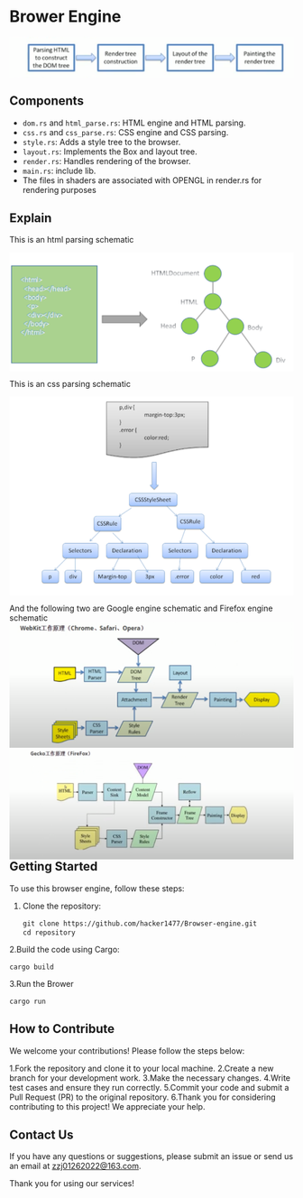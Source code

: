 # Brower Engine

<img src="images/render.png" alt="render" align="middle" />

## Components

- `dom.rs` and `html_parse.rs`: HTML engine and HTML parsing.
- `css.rs` and `css_parse.rs`: CSS engine and CSS parsing.
- `style.rs`: Adds a style tree to the browser.
- `layout.rs`: Implements the Box and layout tree.
- `render.rs`: Handles rendering of the browser.
- `main.rs`: include lib.
- The files in shaders are associated with OPENGL in render.rs for rendering purposes

## Explain

This is an html parsing schematic

<img src="images/html_parsing.png" alt="html_parse" align="middle" />

This is an css parsing schematic

<img src="images/css_paring.png" alt="css_parse" align="middle" />

And the following two are Google engine schematic and Firefox engine schematic
<img src="images/webkit.png" alt="Google" align="left" />
<img src="images/Gecko.png" alt="Firefox" align="right" />

## Getting Started

To use this browser engine, follow these steps:

1. Clone the repository:

   ```shell
   git clone https://github.com/hacker1477/Browser-engine.git
   cd repository
   ```

2.Build the code using Cargo:

    cargo build

3.Run the Brower

    cargo run

## How to Contribute

We welcome your contributions! Please follow the steps below:

1.Fork the repository and clone it to your local machine.
2.Create a new branch for your development work.
3.Make the necessary changes.
4.Write test cases and ensure they run correctly.
5.Commit your code and submit a Pull Request (PR) to the original repository.
6.Thank you for considering contributing to this project! We appreciate your help.

## Contact Us

If you have any questions or suggestions, please submit an issue or send us an email at zzj01262022@163.com.

Thank you for using our services!
